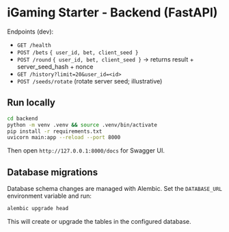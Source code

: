 # iGaming Starter - Backend (FastAPI)

Endpoints (dev):
- `GET /health`
- `POST /bets` `{ user_id, bet, client_seed }`
- `POST /round` `{ user_id, bet, client_seed }` -> returns result + server_seed_hash + nonce
- `GET /history?limit=20&user_id=<id>`
- `POST /seeds/rotate` (rotate server seed; illustrative)

## Run locally
```bash
cd backend
python -m venv .venv && source .venv/bin/activate
pip install -r requirements.txt
uvicorn main:app --reload --port 8000
```

Then open `http://127.0.0.1:8000/docs` for Swagger UI.

## Database migrations

Database schema changes are managed with Alembic. Set the `DATABASE_URL`
environment variable and run:

```bash
alembic upgrade head
```

This will create or upgrade the tables in the configured database.
